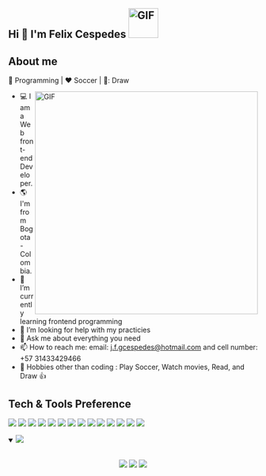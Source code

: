 ## Hi 👋 I'm Felix Cespedes <img alt="GIF" src="https://www.despiertaymira.com/wp-content/uploads/2018/06/etienne_jacob-necesary-disorder13.gif" height="60vh"/>


 ## About me 
 
 :gem: Programming | :heart: Soccer | 💙: Draw
 
 <img align="right" width="450px" alt="GIF" src="https://i.pinimg.com/originals/75/c2/f8/75c2f842863ae2df6b3ac2d0a4d63026.gif" />
 
-  💻 I am a Web front-end Developer.
-   :earth_americas: I'm from Bogota - Colombia.
- 🌱 I’m currently learning frontend programming
- 🤔 I’m looking for help with my practicies
- 💬 Ask me about everything you need
- 📫 How to reach me: email: j.f.gcespedes@hotmail.com  and cell number: +57 31433429466
- 🎿 Hobbies other than coding : Play Soccer, Watch movies, Read, and Draw :+1:

## Tech & Tools Preference

<img src = "https://img.shields.io/badge/-HTML5-E34F26?style=flat&logo=html5&logoColor=white"> <img src = "https://img.shields.io/badge/-CSS3-1572B6?style=flat&logo=css3&logoColor=white">
<img src="https://img.shields.io/badge/-JavaScript-eed718?style=flat&logo=javascript&logoColor=ffffff">
<img src="https://img.shields.io/badge/-React-000000?style=flat&logo=react&logoColor=00c8ff">
<img src="https://img.shields.io/badge/-Redux-000000?style=flat&logo=react&logoColor=00c8ff">
<img src="https://img.shields.io/badge/-Node.js-3C873A?style=flat&logo=Node.js&logoColor=white">
<img src="https://img.shields.io/badge/-Bootstrap-563D7C?style=flat&logo=bootstrap&logoColor=white">
<img src="https://img.shields.io/badge/-Firebase-FFA611?style=flat&logo=firebase&logoColor=FFFFFF">
<img src="http://img.shields.io/badge/-Git-F1502F?style=flat&logo=git&logoColor=FFFFFF">
<img src="http://img.shields.io/badge/-Github-000000?style=flat&logo=github&logoColor=FFFFFF">
<img src="https://img.shields.io/badge/-MySQL-F29111?style=flat&logo=mysql&logoColor=FFFFFF">
<img src="http://img.shields.io/badge/-VS%20Code-007ACC?style=flat&logo=visual%20studio%20code&logoColor=white">
<img src="http://img.shields.io/badge/-Heroku-430098?style=flat&logo=heroku&logoColor=white">
<img src="http://img.shields.io/badge/-Vercel-black?style=flat&logo=vercel&logoColor=white">

<details open>
 <summary><img src="https://readme-typing-svg.herokuapp.com?font=Open+Sans&color=F77676&width=500&lines=This+is+my+GitHub+stats"> </summary>  
<br>
 
<p align = "center">
  <img src = "https://github-readme-stats.vercel.app/api?username=SaraBermudez4&theme=dracula&show_icons=true&count_private=true&line_height=27">
  <img src = "https://github-readme-stats.vercel.app/api/top-langs/?username=felixcesp4&theme=dracula&line_height=25&langs_count=3">
  <img src = "https://github-readme-streak-stats.herokuapp.com/?user=felixcesp4&theme=dracula&locale=es&date_format=[Y.]n.j">
</p>
</details>


<!--
**felixcesp/felixcesp** is a ✨ _special_ ✨ repository because its `README.md` (this file) appears on your GitHub profile.

Here are some ideas to get you started:


-->
